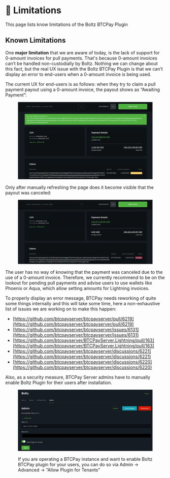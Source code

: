 # 🚧 Limitations

This page lists know limitations of the Boltz BTCPay Plugin

## Known Limitations

One **major limitation** that we are aware of today, is the lack of support for 0-amount invoices for pull payments. That's because 0-amount invoices can’t be handled non-custodially by Boltz. Nothing we can change about this fact, but the real UX issue with the Boltz BTCPay Plugin is that we can’t display an error to end-users when a 0-amount invoice is being used.

The current UX for end-users is as follows: when they try to claim a pull payment payout using a 0-amount invoice, the payout shows as “Awaiting Payment”:

<figure><img src="./assets/awaiting_payment.png" alt=""><figcaption></figcaption></figure>

Only after manually refreshing the page does it become visible that the payout was canceled:

<figure><img src="./assets/cancelled_payment.png" alt=""><figcaption></figcaption></figure>

The user has no way of knowing that the payment was canceled due to the use of a 0-amount invoice. Therefore, we currently recommend to be on the lookout for pending pull payments and advise users to use wallets like Phoenix or Aqua, which allow setting amounts for Lightning invoices.

To properly display an error message, BTCPay needs reworking of quite some things internally and this will take some time, here a non-exhaustive list of issues we are working on to make this happen:

* [https://github.com/btcpayserver/btcpayserver/pull/6219](https://github.com/btcpayserver/btcpayserver/pull/6219)
* [https://github.com/btcpayserver/btcpayserver/issues/6131](https://github.com/btcpayserver/btcpayserver/issues/6131)
* [https://github.com/btcpayserver/BTCPayServer.Lightning/pull/163](https://github.com/btcpayserver/BTCPayServer.Lightning/pull/163)
* [https://github.com/btcpayserver/btcpayserver/discussions/6221](https://github.com/btcpayserver/btcpayserver/discussions/6221)
* [https://github.com/btcpayserver/btcpayserver/discussions/6220](https://github.com/btcpayserver/btcpayserver/discussions/6220)

Also, as a security measure, BTCPay Server admins have to manually enable Boltz Plugin for their users after installation.

<figure><img src="./assets/admin_boltz_enabled.png" alt=""><figcaption><p>If you are operating a BTCPay instance and want to enable Boltz BTCPay plugin for your users, you can do so via Admin → Advanced → “Allow Plugin for Tenants”</p></figcaption></figure>

